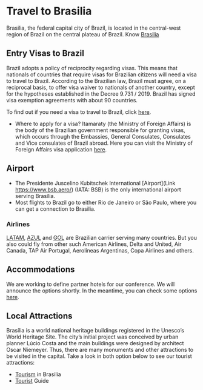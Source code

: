 
# Travel to Brasilia
Brasilia, the federal capital city of Brazil, is located in the central-west region of Brazil on the central plateau of Brazil. Know [Brasilia](https://www.turismo.df.gov.br/wp-conteudo/uploads/2017/12/Guia-Roteiros-Brasilia-Ingles.pdf)

## Entry Visas to Brazil
Brazil adopts a policy of reciprocity regarding visas. This means that nationals of countries that require visas for Brazilian citizens will need a visa to travel to Brazil. According to the Brazilian law, Brazil must agree, on a reciprocal basis, to offer visa waiver to nationals of another country, except for the hypotheses established in the Decree 9.731 / 2019. Brazil has signed visa exemption agreements with about 90 countries.

To find out if you need a visa to travel to Brazil, click [here](https://www.gov.br/mre/pt-br/assuntos/portal-consular/arquivos/arquivos-qgrv/qgrv-simples-ing-30sep22.pdf).

* Where to apply for a visa?
Itamaraty (the Ministry of Foreign Affairs) is the body of the Brazilian government responsible for granting visas, which occurs through the Embassies, General Consulates, Consulates and Vice consulates of Brazil abroad. Here you can visit the Ministry of Foreign Affairs visa application [here](https://formulario-mre.serpro.gov.br/sci/pages/web/ui/#/instrucoes-iniciais-visto). 

## Airport 
* The Presidente Juscelino Kubitschek International [Airport](Link https://www.bsb.aero/) (IATA: BSB) is the only international airport serving Brasília. 
* Most flights to Brazil go to either Rio de Janeiro or São Paulo, where you can get a connection to Brasilia.

### Airlines
[LATAM](https://www.latamairlines.com/us/en), [AZUL](https://www.voeazul.com.br/mobile/en/home) and [GOL](https://www.voegol.com.br/en-us) are Brazilian carrier serving many countries.
But you also could fly from other such American Airlines, Delta and United, Air Canada, TAP Air Portugal, Aerolíneas Argentinas, Copa Airlines and others.

## Accommodations
We are working to define partner hotels for our conference. We will announce the options shortly.
In the meantime, you can check some options [here](https://www.decolar.com/accommodations/results/CIT_926/2023-08-27/2023-09-02/1?from=SB2&facet=city&searchId=98a0f73b-6983-421c-9d74-3282ea878860&accommodation_type=hotel&sorting=stars_descending&currency=USD).

## Local Attractions
Brasília is a world national heritage buildings registered in the Unesco’s World Heritage Site. The city’s initial project was conceived by urban planner Lúcio Costa and the main buildings were designed by architect Oscar Niemeyer. Thus, there are many monuments and other attractions to be visited in the capital.
Take a look in both option below to see our tourist attractions:  
* [Tourism](https://www.df.gov.br/sightseeing-tour-in-brasilia/) in Brasilia  
* [Tourist](https://www.turismo.df.gov.br/wp-conteudo/uploads/2017/12/Guia-Roteiros-Brasilia-Ingles.pdf) Guide  

